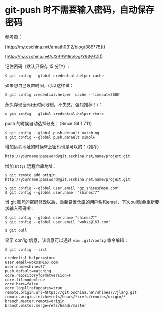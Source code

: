 
# git-push 时不需要输入密码，自动保存密码 #

参考自：

[http://my.oschina.net/amath0312/blog/389775]()

[http://my.oschina.net/u/244918/blog/393642]()

记住密码（默认只保存 15 分钟）:

    $ git config --global credential.helper cache

如果想自己设置时间，可以这样做：

    $ git config credential.helper 'cache --timeout=3600'

永久存储密码(无时间限制，不失效，强烈推荐！)：

    $ git config --global credential.helper store

push 的时候自动选择分支：（Since Git 1.7.11）

    $ git config --global push.default matching
    $ git config --global push.default simple

增加远程地址的时候带上密码也是可以的：（推荐）

    http://yourname:password@git.oschina.net/name/project.git

增加 `https` 远程仓库地址：

    $ git remote add origin http://yourname:password@git.oschina.net/name/project.git

    $ git config --global user.email "gz_shines@msn.com"
    $ git config --global user.name  "shines77"

当 git 账号的密码修改以后，重新设置仓库的用户名和email，下次pull就会重新要求输入密码啦：

    $ git config --global user.name "shines77"
    $ git config --global user.email "wokss@163.com"

    $ git pull

显示 config 信息，该信息可以通过 `vim .git/config` 命令编辑：

    $ git config --list

    credential.helper=store
    user.email=wokss@163.com
    user.name=shines77
    push.default=matching
    core.repositoryformatversion=0
    core.filemode=true
    core.bare=false
    core.logallrefupdates=true
    remote.origin.url=https://git.oschina.net/shines77/jlang.git
    remote.origin.fetch=+refs/heads/*:refs/remotes/origin/*
    branch.master.remote=origin
    branch.master.merge=refs/heads/master

